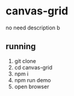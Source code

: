 # canvas-grid
no need description b

## running
1. git clone
1. cd canvas-grid
1. npm i
1. npm run demo
1. open browser

